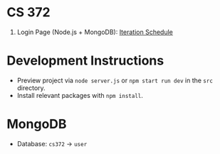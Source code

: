 # CS 372
1. Login Page (Node.js + MongoDB): [Iteration Schedule](https://github.com/benstream/CS372/projects/1)

# Development Instructions
- Preview project via `node server.js` or `npm start run dev` in the `src` directory.
- Install relevant packages with `npm install`.

# MongoDB
- Database: `cs372` → `user`
